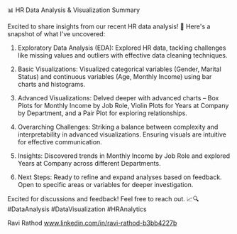 📊 HR Data Analysis & Visualization Summary

Excited to share insights from our recent HR data analysis! 🚀 Here's a snapshot of what I've uncovered:

1. Exploratory Data Analysis (EDA):
Explored HR data, tackling challenges like missing values and outliers with effective data cleaning techniques.

2. Basic Visualizations:
Visualized categorical variables (Gender, Marital Status) and continuous variables (Age, Monthly Income) using bar charts and histograms.

3. Advanced Visualizations:
Delved deeper with advanced charts – Box Plots for Monthly Income by Job Role, Violin Plots for Years at Company by Department, and a Pair Plot for exploring relationships.

4. Overarching Challenges:
Striking a balance between complexity and interpretability in advanced visualizations. Ensuring visuals are intuitive for effective communication.

5. Insights:
Discovered trends in Monthly Income by Job Role and explored Years at Company across different Departments.

6. Next Steps:
Ready to refine and expand analyses based on feedback. Open to specific areas or variables for deeper investigation.

Excited for discussions and feedback! Feel free to reach out. 📈🔍 #DataAnalysis #DataVisualization #HRAnalytics

Ravi Rathod
www.linkedin.com/in/ravi-rathod-b3bb4227b
